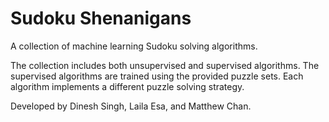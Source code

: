 # Sudoku Shenanigans

A collection of machine learning Sudoku solving algorithms. 

The collection includes both unsupervised and supervised algorithms. 
The supervised algorithms are trained using the provided puzzle sets.
Each algorithm implements a different puzzle solving strategy.

Developed by Dinesh Singh, Laila Esa, and Matthew Chan.
